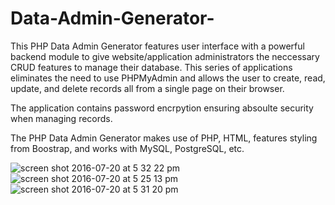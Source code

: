 # Data-Admin-Generator-

This PHP Data Admin Generator features user interface with a powerful backend module to give website/application administrators the neccessary CRUD features to manage their database.
This series of applications eliminates the need to use PHPMyAdmin and allows the user to create, read, update, and delete records all from a single page on their browser. 

The application contains password encrpytion ensuring absoulte security when managing records.

The PHP Data Admin Generator makes use of PHP, HTML, features styling from Boostrap, and works with MySQL, PostgreSQL, etc.

![screen shot 2016-07-20 at 5 32 22 pm](https://cloud.githubusercontent.com/assets/18673809/17003876/0c8b853e-4ea0-11e6-9930-165f5a86178c.png)
![screen shot 2016-07-20 at 5 25 13 pm](https://cloud.githubusercontent.com/assets/18673809/17003877/0c8c249e-4ea0-11e6-9e06-d87789290aff.png)
![screen shot 2016-07-20 at 5 31 20 pm](https://cloud.githubusercontent.com/assets/18673809/17003878/0c8d3866-4ea0-11e6-9cc1-67ca9e99c3cb.png)





